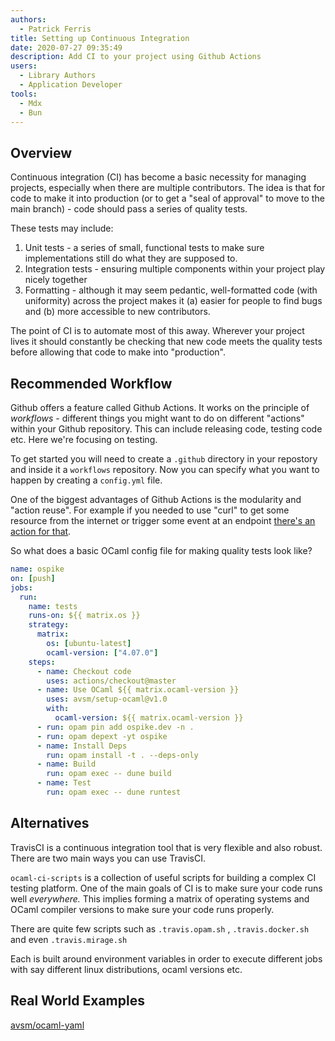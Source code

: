 ```yaml
---
authors:
  - Patrick Ferris
title: Setting up Continuous Integration
date: 2020-07-27 09:35:49
description: Add CI to your project using Github Actions 
users:
  - Library Authors
  - Application Developer
tools:
  - Mdx
  - Bun
---
```


## Overview

Continuous integration (CI) has become a basic necessity for managing projects, especially when there are multiple contributors. The idea is that for code to make it into production (or to get a "seal of approval" to move to the main branch) - code should pass a series of quality tests. 

These tests may include: 

1. Unit tests - a series of small, functional tests to make sure implementations still do what they are supposed to. 
2. Integration tests - ensuring multiple components within your project play nicely together 
3. Formatting - although it may seem pedantic, well-formatted code (with uniformity) across the project makes it (a) easier for people to find bugs and (b) more accessible to new contributors. 

The point of CI is to automate most of this away. Wherever your project lives it should constantly be checking that new code meets the quality tests before allowing that code to make into "production". 

## Recommended Workflow

Github offers a feature called Github Actions. It works on the principle of *workflows -* different things you might want to do on different "actions" within your Github repository. This can include releasing code, testing code etc. Here we're focusing on testing. 

To get started you will need to create a `.github` directory in your repostory and inside it a `workflows` repository. Now you can specify what you want to happen by creating a `config.yml` file. 

One of the biggest advantages of Github Actions is the modularity and "action reuse". For example if you needed to use "curl" to get some resource from the internet or trigger some event at an endpoint [there's an action for that](https://github.com/marketplace/actions/github-action-for-curl).

So what does a basic OCaml config file for making quality tests look like?

```yaml
name: ospike
on: [push]
jobs:
  run:
    name: tests
    runs-on: ${{ matrix.os }}
    strategy:
      matrix:
        os: [ubuntu-latest]
        ocaml-version: ["4.07.0"]
    steps:
      - name: Checkout code
        uses: actions/checkout@master
      - name: Use OCaml ${{ matrix.ocaml-version }}
        uses: avsm/setup-ocaml@v1.0
        with:
          ocaml-version: ${{ matrix.ocaml-version }}
      - run: opam pin add ospike.dev -n .
      - run: opam depext -yt ospike
      - name: Install Deps
        run: opam install -t . --deps-only
      - name: Build
        run: opam exec -- dune build
      - name: Test
        run: opam exec -- dune runtest
```

## Alternatives

TravisCI is a continuous integration tool that is very flexible and also robust. There are two main ways you can use TravisCI.

`ocaml-ci-scripts` is a collection of useful scripts for building a complex CI testing platform. One of the main goals of CI is to make sure your code runs well *everywhere.* This implies forming a matrix of operating systems and OCaml compiler versions to make sure your code runs properly. 

There are quite few scripts such as `.travis.opam.sh` ,  `.travis.docker.sh` and even `.travis.mirage.sh`

Each is built around environment variables in order to execute different jobs with say different linux distributions, ocaml versions etc. 

## Real World Examples

[avsm/ocaml-yaml](https://github.com/avsm/ocaml-yaml/blob/master/.github/workflows/test.yml)
